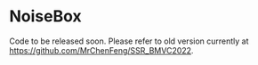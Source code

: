   # NoiseBox
  Code to be released soon. Please refer to old version currently at https://github.com/MrChenFeng/SSR_BMVC2022.
